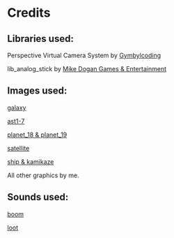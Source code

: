 # Credits


## Libraries used:

Perspective Virtual Camera System by [Gymbylcoding](https://gist.github.com/GymbylCoding/8675733)

lib_analog_stick by [Mike Dogan Games & Entertainment](https://github.com/dantes2023/virtual-joystick-with-example)


## Images used:

[galaxy](https://www.deviantart.com/dbszabo1/art/misc-png-316168735)

[ast1-7](https://opengameart.org/content/asteroids)

[planet_18 & planet_19](https://opengameart.org/content/17-planet-sprites)

[satellite](https://openclipart.org/detail/16813/satellite)

[ship & kamikaze](https://millionthvector.blogspot.com/p/free-sprites.html)

All other graphics by me.


## Sounds used:

[boom](https://freesound.org/people/qubodup/sounds/172631/)

[loot](https://freesound.org/people/fins/sounds/146727/)
